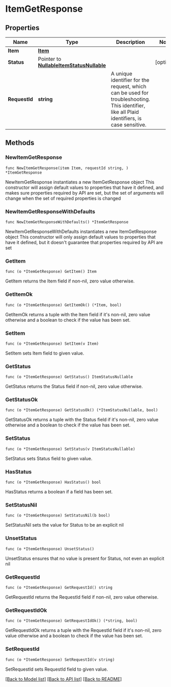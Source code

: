 # ItemGetResponse

## Properties

Name | Type | Description | Notes
------------ | ------------- | ------------- | -------------
**Item** | [**Item**](Item.md) |  | 
**Status** | Pointer to [**NullableItemStatusNullable**](ItemStatusNullable.md) |  | [optional] 
**RequestId** | **string** | A unique identifier for the request, which can be used for troubleshooting. This identifier, like all Plaid identifiers, is case sensitive. | 

## Methods

### NewItemGetResponse

`func NewItemGetResponse(item Item, requestId string, ) *ItemGetResponse`

NewItemGetResponse instantiates a new ItemGetResponse object
This constructor will assign default values to properties that have it defined,
and makes sure properties required by API are set, but the set of arguments
will change when the set of required properties is changed

### NewItemGetResponseWithDefaults

`func NewItemGetResponseWithDefaults() *ItemGetResponse`

NewItemGetResponseWithDefaults instantiates a new ItemGetResponse object
This constructor will only assign default values to properties that have it defined,
but it doesn't guarantee that properties required by API are set

### GetItem

`func (o *ItemGetResponse) GetItem() Item`

GetItem returns the Item field if non-nil, zero value otherwise.

### GetItemOk

`func (o *ItemGetResponse) GetItemOk() (*Item, bool)`

GetItemOk returns a tuple with the Item field if it's non-nil, zero value otherwise
and a boolean to check if the value has been set.

### SetItem

`func (o *ItemGetResponse) SetItem(v Item)`

SetItem sets Item field to given value.


### GetStatus

`func (o *ItemGetResponse) GetStatus() ItemStatusNullable`

GetStatus returns the Status field if non-nil, zero value otherwise.

### GetStatusOk

`func (o *ItemGetResponse) GetStatusOk() (*ItemStatusNullable, bool)`

GetStatusOk returns a tuple with the Status field if it's non-nil, zero value otherwise
and a boolean to check if the value has been set.

### SetStatus

`func (o *ItemGetResponse) SetStatus(v ItemStatusNullable)`

SetStatus sets Status field to given value.

### HasStatus

`func (o *ItemGetResponse) HasStatus() bool`

HasStatus returns a boolean if a field has been set.

### SetStatusNil

`func (o *ItemGetResponse) SetStatusNil(b bool)`

 SetStatusNil sets the value for Status to be an explicit nil

### UnsetStatus
`func (o *ItemGetResponse) UnsetStatus()`

UnsetStatus ensures that no value is present for Status, not even an explicit nil
### GetRequestId

`func (o *ItemGetResponse) GetRequestId() string`

GetRequestId returns the RequestId field if non-nil, zero value otherwise.

### GetRequestIdOk

`func (o *ItemGetResponse) GetRequestIdOk() (*string, bool)`

GetRequestIdOk returns a tuple with the RequestId field if it's non-nil, zero value otherwise
and a boolean to check if the value has been set.

### SetRequestId

`func (o *ItemGetResponse) SetRequestId(v string)`

SetRequestId sets RequestId field to given value.



[[Back to Model list]](../README.md#documentation-for-models) [[Back to API list]](../README.md#documentation-for-api-endpoints) [[Back to README]](../README.md)


